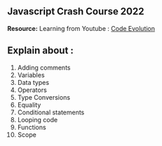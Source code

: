 ## Javascript Crash Course 2022

**Resource:**
Learning from Youtube : [Code Evolution](https://www.youtube.com/watch?v=XIOLqoPHCJ4)

## Explain about :

1. Adding comments
2. Variables
3. Data types
4. Operators
5. Type Conversions
6. Equality
7. Conditional statements
8. Looping code
9. Functions
10. Scope
